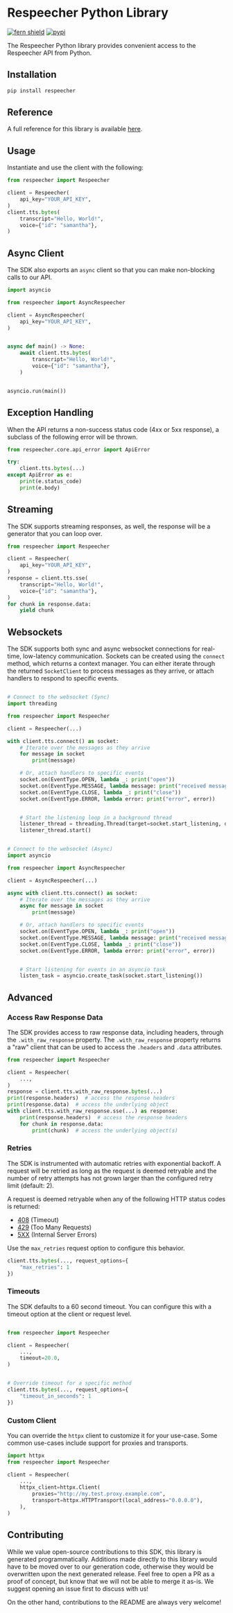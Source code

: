 # Respeecher Python Library

[![fern shield](https://img.shields.io/badge/%F0%9F%8C%BF-Built%20with%20Fern-brightgreen)](https://buildwithfern.com?utm_source=github&utm_medium=github&utm_campaign=readme&utm_source=https%3A%2F%2Fgithub.com%2Frespeecher%2Frespeecher-python)
[![pypi](https://img.shields.io/pypi/v/respeecher)](https://pypi.python.org/pypi/respeecher)

The Respeecher Python library provides convenient access to the Respeecher API from Python.

## Installation

```sh
pip install respeecher
```

## Reference

A full reference for this library is available [here](https://github.com/respeecher/respeecher-python/blob/HEAD/./reference.md).

## Usage

Instantiate and use the client with the following:

```python
from respeecher import Respeecher

client = Respeecher(
    api_key="YOUR_API_KEY",
)
client.tts.bytes(
    transcript="Hello, World!",
    voice={"id": "samantha"},
)
```

## Async Client

The SDK also exports an `async` client so that you can make non-blocking calls to our API.

```python
import asyncio

from respeecher import AsyncRespeecher

client = AsyncRespeecher(
    api_key="YOUR_API_KEY",
)


async def main() -> None:
    await client.tts.bytes(
        transcript="Hello, World!",
        voice={"id": "samantha"},
    )


asyncio.run(main())
```

## Exception Handling

When the API returns a non-success status code (4xx or 5xx response), a subclass of the following error
will be thrown.

```python
from respeecher.core.api_error import ApiError

try:
    client.tts.bytes(...)
except ApiError as e:
    print(e.status_code)
    print(e.body)
```

## Streaming

The SDK supports streaming responses, as well, the response will be a generator that you can loop over.

```python
from respeecher import Respeecher

client = Respeecher(
    api_key="YOUR_API_KEY",
)
response = client.tts.sse(
    transcript="Hello, World!",
    voice={"id": "samantha"},
)
for chunk in response.data:
    yield chunk
```

## Websockets

The SDK supports both sync and async websocket connections for real-time, low-latency communication. Sockets can be created using the `connect` method, which returns a context manager. 
You can either iterate through the returned `SocketClient` to process messages as they arrive, or attach handlers to respond to specific events.

```python

# Connect to the websocket (Sync)
import threading

from respeecher import Respeecher

client = Respeecher(...)

with client.tts.connect() as socket:
    # Iterate over the messages as they arrive
    for message in socket
        print(message)

    # Or, attach handlers to specific events
    socket.on(EventType.OPEN, lambda _: print("open"))
    socket.on(EventType.MESSAGE, lambda message: print("received message", message))
    socket.on(EventType.CLOSE, lambda _: print("close"))
    socket.on(EventType.ERROR, lambda error: print("error", error))


    # Start the listening loop in a background thread
    listener_thread = threading.Thread(target=socket.start_listening, daemon=True)
    listener_thread.start()
```

```python

# Connect to the websocket (Async)
import asyncio

from respeecher import AsyncRespeecher

client = AsyncRespeecher(...)

async with client.tts.connect() as socket:
    # Iterate over the messages as they arrive
    async for message in socket
        print(message)

    # Or, attach handlers to specific events
    socket.on(EventType.OPEN, lambda _: print("open"))
    socket.on(EventType.MESSAGE, lambda message: print("received message", message))
    socket.on(EventType.CLOSE, lambda _: print("close"))
    socket.on(EventType.ERROR, lambda error: print("error", error))


    # Start listening for events in an asyncio task
    listen_task = asyncio.create_task(socket.start_listening())
```

## Advanced

### Access Raw Response Data

The SDK provides access to raw response data, including headers, through the `.with_raw_response` property.
The `.with_raw_response` property returns a "raw" client that can be used to access the `.headers` and `.data` attributes.

```python
from respeecher import Respeecher

client = Respeecher(
    ...,
)
response = client.tts.with_raw_response.bytes(...)
print(response.headers)  # access the response headers
print(response.data)  # access the underlying object
with client.tts.with_raw_response.sse(...) as response:
    print(response.headers)  # access the response headers
    for chunk in response.data:
        print(chunk)  # access the underlying object(s)
```

### Retries

The SDK is instrumented with automatic retries with exponential backoff. A request will be retried as long
as the request is deemed retryable and the number of retry attempts has not grown larger than the configured
retry limit (default: 2).

A request is deemed retryable when any of the following HTTP status codes is returned:

- [408](https://developer.mozilla.org/en-US/docs/Web/HTTP/Status/408) (Timeout)
- [429](https://developer.mozilla.org/en-US/docs/Web/HTTP/Status/429) (Too Many Requests)
- [5XX](https://developer.mozilla.org/en-US/docs/Web/HTTP/Status/500) (Internal Server Errors)

Use the `max_retries` request option to configure this behavior.

```python
client.tts.bytes(..., request_options={
    "max_retries": 1
})
```

### Timeouts

The SDK defaults to a 60 second timeout. You can configure this with a timeout option at the client or request level.

```python

from respeecher import Respeecher

client = Respeecher(
    ...,
    timeout=20.0,
)


# Override timeout for a specific method
client.tts.bytes(..., request_options={
    "timeout_in_seconds": 1
})
```

### Custom Client

You can override the `httpx` client to customize it for your use-case. Some common use-cases include support for proxies
and transports.

```python
import httpx
from respeecher import Respeecher

client = Respeecher(
    ...,
    httpx_client=httpx.Client(
        proxies="http://my.test.proxy.example.com",
        transport=httpx.HTTPTransport(local_address="0.0.0.0"),
    ),
)
```

## Contributing

While we value open-source contributions to this SDK, this library is generated programmatically.
Additions made directly to this library would have to be moved over to our generation code,
otherwise they would be overwritten upon the next generated release. Feel free to open a PR as
a proof of concept, but know that we will not be able to merge it as-is. We suggest opening
an issue first to discuss with us!

On the other hand, contributions to the README are always very welcome!
